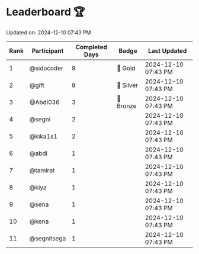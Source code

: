 # Leaderboard 🏆

Updated on: 2024-12-10 07:43 PM

| Rank | Participant       | Completed Days | Badge      | Last Updated         |
|------|-------------------|----------------|------------|----------------------|
| 1    | @sidocoder        | 9              | 🏅 Gold     | 2024-12-10 07:43 PM |
| 2    | @gift             | 8              | 🥈 Silver   | 2024-12-10 07:43 PM |
| 3    | @Abdi036          | 3              | 🥉 Bronze   | 2024-12-10 07:43 PM |
| 4    | @segni            | 2              |            | 2024-12-10 07:43 PM |
| 5    | @kika1s1          | 2              |            | 2024-12-10 07:43 PM |
| 6    | @abdi             | 1              |            | 2024-12-10 07:43 PM |
| 7    | @tamirat          | 1              |            | 2024-12-10 07:43 PM |
| 8    | @kiya             | 1              |            | 2024-12-10 07:43 PM |
| 9    | @sena             | 1              |            | 2024-12-10 07:43 PM |
| 10   | @kena             | 1              |            | 2024-12-10 07:43 PM |
| 11   | @segnitsega       | 1              |            | 2024-12-10 07:43 PM |
